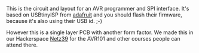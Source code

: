 This is the circuit and layout for an AVR programmer and SPI interface. It's based on USBtinyISP from [adafruit](http://learn.adafruit.com/usbtinyisp) and you should flash their firmware, because it's also using their USB id. ;-)

However this is a single layer PCB with another form factor. We made this in our Hackerspace [Netz39](http://www.netz39.de/) for the AVR101 and other courses people can attend there.
